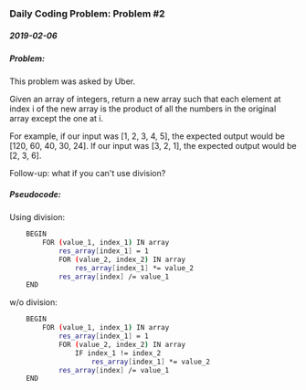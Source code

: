 ### Daily Coding Problem: Problem #2
##### 2019-02-06
##### Problem:
This problem was asked by Uber.

Given an array of integers, return a new array such that each element at index i of the new array is the product of all the numbers in the original array except the one at i.

For example, if our input was [1, 2, 3, 4, 5], the expected output would be [120, 60, 40, 30, 24]. If our input was [3, 2, 1], the expected output would be [2, 3, 6].

Follow-up: what if you can't use division?


##### Pseudocode:
Using division:
```bash
    BEGIN
        FOR (value_1, index_1) IN array
            res_array[index_1] = 1            
            FOR (value_2, index_2) IN array
                res_array[index_1] *= value_2            
            res_array[index] /= value_1
    END
```
w/o division:
```bash
    BEGIN
        FOR (value_1, index_1) IN array
            res_array[index_1] = 1
            FOR (value_2, index_2) IN array
                IF index_1 != index_2
                    res_array[index_1] *= value_2
            res_array[index] /= value_1
    END
```
